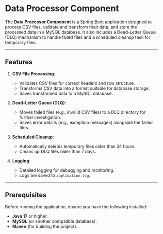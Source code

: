 # Data Processor Component

The **Data Processor Component** is a Spring Boot application designed to process CSV files, validate and transform their data, and store the processed data in a MySQL database. It also includes a Dead-Letter Queue (DLQ) mechanism to handle failed files and a scheduled cleanup task for temporary files.

---

## Features

1. **CSV File Processing**:
    - Validates CSV files for correct headers and row structure.
    - Transforms CSV data into a format suitable for database storage.
    - Saves transformed data to a MySQL database.

2. **Dead-Letter Queue (DLQ)**:
    - Moves failed files (e.g., invalid CSV files) to a DLQ directory for further investigation.
    - Saves error details (e.g., exception messages) alongside the failed files.

3. **Scheduled Cleanup**:
    - Automatically deletes temporary files older than 24 hours.
    - Cleans up DLQ files older than 7 days.

4. **Logging**:
    - Detailed logging for debugging and monitoring.
    - Logs are saved to `application.log`.

---

## Prerequisites

Before running the application, ensure you have the following installed:

- **Java 17** or higher.
- **MySQL** (or another compatible database).
- **Maven** (for building the project).

